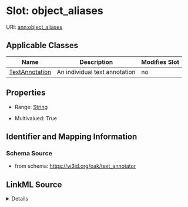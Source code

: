 

# Slot: object_aliases

URI: [ann:object_aliases](https://w3id.org/linkml/text_annotator/object_aliases)



<!-- no inheritance hierarchy -->





## Applicable Classes

| Name | Description | Modifies Slot |
| --- | --- | --- |
| [TextAnnotation](TextAnnotation.md) | An individual text annotation |  no  |







## Properties

* Range: [String](String.md)

* Multivalued: True





## Identifier and Mapping Information







### Schema Source


* from schema: https://w3id.org/oak/text_annotator




## LinkML Source

<details>
```yaml
name: object_aliases
from_schema: https://w3id.org/oak/text_annotator
rank: 1000
multivalued: true
alias: object_aliases
owner: TextAnnotation
domain_of:
- TextAnnotation
range: string

```
</details>